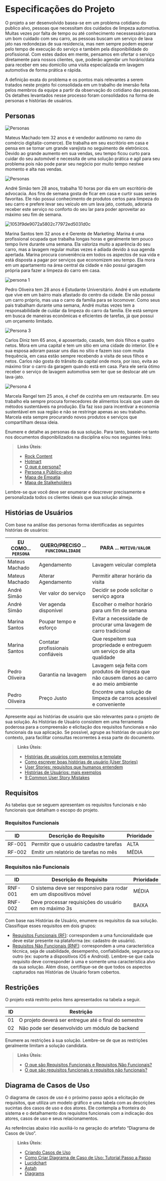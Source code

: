 # Especificações do Projeto

 O projeto a ser desenvolvido basea-se em um problema cotidiano do publico alvo, pessoas que necessitam dos cuidados de limpeza automotiva.
 Muitas vezes por falta de tempo ou até conhecimento necessessário para um bom cuidado com seu carro, as pessoas buscam um serviço de lava jato nas redondezas de sua residencia, mas nem sempre podem esperar pelo tempo de execução do serviço e também pela disponibilidade do profissional. Com estes dados em mente, pensamos em ofertar o serviço diretamente para nossos clientes, que, poderão agendar um horário/data para receber em seu domicílio uma visita especializada em lavagem automotiva de forma prática e rápida.

 A definição exata do problema e os pontos mais relevantes a serem tratados neste projeto foi consolidada em um trabalho de imersão feita pelos membros da equipe a partir da observação do cotidiano das pessoas. Os detalhes levantados nesse processo foram consolidados na forma de personas e histórias de usuários.

## Personas

![Personas](img/persona1.jpg)

Mateus Machado tem 32 anos e é vendedor autônomo no ramo do comércio digital(e-comerce). Ele trabalha em seu escritório em casa e pensa em se tornar um grande varejista no seguimento de eletrônicos. Devido ao grande aumento em sua vendas, seu tempo ficou curto para cuidar do seu automóvel e necessita de uma solução prática e agil para seu problema pois não pode parar seu negócio por muito tempo nestwe momento e alta nas vendas.

![Personas](img/persona2.jpg)

André Simão tem 28 anos, trabalha 10 horas por dia em um escritório de advocacia. Aos fins de semana gosta de ficar em casa e curtir suas series favoritas. Ele não possui conhecimento de produtos certos para limpeza do seu carro e prefere levar seu veículo em um lava jato, contudo, adoraria receber este serviço no conforto do seu lar para poder aproveitar ao máximo seu fim de semana.

![1053f9de9072a5802c77972ed5031d0c](https://github.com/ICEI-PUC-Minas-PMV-ADS/pmv-ads-2023-2-e2-proj-int-t10-proj10_grupo04/assets/125131708/baf7c516-b0d6-4832-81ca-eebdaf1ed487)

Marina Santos tem 32 anos e é Gerente de Marketing: Marina é uma profissional ocupada que trabalha longas horas e geralmente tem pouco tempo livre durante uma semana. Ela valoriza muito a aparência do seu carro, mas a lavagem regular muitas vezes é adiada devido à sua agenda apertada. Marina procura conveniência em todos os aspectos de sua vida e está disposta a pagar por serviços que economizem seu tempo. Ela mora em um apartamento na área central da cidade e não possui garagem própria para fazer a limpeza do carro em casa. 

![persona 1](https://github.com/ICEI-PUC-Minas-PMV-ADS/pmv-ads-2023-2-e2-proj-int-t10-proj10_grupo04/assets/125131708/dc0fd2e4-d9a6-4018-9ad3-ba8844a26bde)

Pedro Oliveira tem 28 anos é Estudante Universitário. André é um estudante que vive em um bairro mais afastado do centro da cidade. Ele não possui um carro próprio, mas usa o carro da família para se locomover. Como seus pais trabalham durante uma semana, André muitas vezes tem a responsabilidade de cuidar da limpeza do carro da família. Ele está sempre em busca de maneiras econômicas e eficientes de tarefas, já que possui um orçamento limitado. 

![Persona 3](https://github.com/ICEI-PUC-Minas-PMV-ADS/pmv-ads-2023-2-e2-proj-int-t10-proj10_grupo04/assets/131534936/5e9c7d99-206a-4a05-934d-890e8a52f866)

Carlos Diniz tem 65 anos, é aposentado, casado, tem dois filhos e quatro netos. Mora em uma capital e tem um sítio em uma cidade do interior. Ele e sua esposa adoram passar uns dias no sítio e fazem isso com muita frequência, em casa estão sempre recebendo a visita de seus filhos e netos. Carlos não gosta do trânsito da capital onde mora, por isso, evita ao máximo tirar o carro da garagem quando está em casa. Para ele seria ótimo receber o serviço de lavagem automotiva sem ter que se deslocar até um lava-jato.


![Persona 4](https://github.com/ICEI-PUC-Minas-PMV-ADS/pmv-ads-2023-2-e2-proj-int-t10-proj10_grupo04/assets/131534936/90896b8e-3608-442f-b7d5-9a3994632ee7)

Marcela Rangel tem 25 anos, é chef de cozinha em um restaurante. Em seu trabalho ela sempre procura fornecedores de alimentos locais que usam de métodos sustentáveis na produção. Ela faz isso para incentivar a economia sustentável em sua região e não se restringe apenas ao seu trabalho. Marcela esta sempre procurando novos produtos e serviços que compartilham dessa ideia.

Enumere e detalhe as personas da sua solução. Para tanto, baseie-se tanto nos documentos disponibilizados na disciplina e/ou nos seguintes links:

> **Links Úteis**:
> - [Rock Content](https://rockcontent.com/blog/personas/)
> - [Hotmart](https://blog.hotmart.com/pt-br/como-criar-persona-negocio/)
> - [O que é persona?](https://resultadosdigitais.com.br/blog/persona-o-que-e/)
> - [Persona x Público-alvo](https://flammo.com.br/blog/persona-e-publico-alvo-qual-a-diferenca/)
> - [Mapa de Empatia](https://resultadosdigitais.com.br/blog/mapa-da-empatia/)
> - [Mapa de Stalkeholders](https://www.racecomunicacao.com.br/blog/como-fazer-o-mapeamento-de-stakeholders/)
>
Lembre-se que você deve ser enumerar e descrever precisamente e personalizada todos os clientes ideais que sua solução almeja.

## Histórias de Usuários

Com base na análise das personas forma identificadas as seguintes histórias de usuários:

|EU COMO... `PERSONA`| QUERO/PRECISO ... `FUNCIONALIDADE` |PARA ... `MOTIVO/VALOR`                            |
|--------------------|------------------------------------|---------------------------------------------------|
|Mateus Machado      | Agendamento                        | Lavagem veícular completa                         |
|Mateus Machado      | Alterar Agendamento                | Permitir alterar horário da visita                |
|André Simão         | Ver valor do serviço               | Decidir se pode solicitar o serviço agora         |
|André Simão         | Ver agenda disponível              | Escolher o melhor horário para um fim de semana   |
|Marina Santos       | Poupar tempo e esforço             | Evitar a necessidade de procurar uma lavagem de carro tradicional|
|Marina Santos       | Contatar profissionais confiáveis  | Que respeitem sua propriedade e entreguem um serviço de alta qualidade|
|Pedro Oliveira      | Garantia na lavagem                | Lavagem seja feita com produtos de limpeza que não causem danos ao carro e ao meio ambiente| 
|Pedro Oliveira      | Preço Justo                        | Encontre uma solução de limpeza de carros acessível e conveniente|

Apresente aqui as histórias de usuário que são relevantes para o projeto de sua solução. As Histórias de Usuário consistem em uma ferramenta poderosa para a compreensão e elicitação dos requisitos funcionais e não funcionais da sua aplicação. Se possível, agrupe as histórias de usuário por contexto, para facilitar consultas recorrentes à essa parte do documento.

> **Links Úteis**:
> - [Histórias de usuários com exemplos e template](https://www.atlassian.com/br/agile/project-management/user-stories)
> - [Como escrever boas histórias de usuário (User Stories)](https://medium.com/vertice/como-escrever-boas-users-stories-hist%C3%B3rias-de-usu%C3%A1rios-b29c75043fac)
> - [User Stories: requisitos que humanos entendem](https://www.luiztools.com.br/post/user-stories-descricao-de-requisitos-que-humanos-entendem/)
> - [Histórias de Usuários: mais exemplos](https://www.reqview.com/doc/user-stories-example.html)
> - [9 Common User Story Mistakes](https://airfocus.com/blog/user-story-mistakes/)

## Requisitos

As tabelas que se seguem apresentam os requisitos funcionais e não funcionais que detalham o escopo do projeto.

### Requisitos Funcionais

|ID    | Descrição do Requisito  | Prioridade |
|------|-----------------------------------------|----|
|RF-001| Permitir que o usuário cadastre tarefas | ALTA | 
|RF-002| Emitir um relatório de tarefas no mês   | MÉDIA |

### Requisitos não Funcionais

|ID     | Descrição do Requisito  |Prioridade |
|-------|-------------------------|----|
|RNF-001| O sistema deve ser responsivo para rodar em um dispositivos móvel | MÉDIA | 
|RNF-002| Deve processar requisições do usuário em no máximo 3s |  BAIXA | 

Com base nas Histórias de Usuário, enumere os requisitos da sua solução. Classifique esses requisitos em dois grupos:

- [Requisitos Funcionais
 (RF)](https://pt.wikipedia.org/wiki/Requisito_funcional):
 correspondem a uma funcionalidade que deve estar presente na
  plataforma (ex: cadastro de usuário).
- [Requisitos Não Funcionais
  (RNF)](https://pt.wikipedia.org/wiki/Requisito_n%C3%A3o_funcional):
  correspondem a uma característica técnica, seja de usabilidade,
  desempenho, confiabilidade, segurança ou outro (ex: suporte a
  dispositivos iOS e Android).
Lembre-se que cada requisito deve corresponder à uma e somente uma
característica alvo da sua solução. Além disso, certifique-se de que
todos os aspectos capturados nas Histórias de Usuário foram cobertos.

## Restrições

O projeto está restrito pelos itens apresentados na tabela a seguir.

|ID| Restrição                                             |
|--|-------------------------------------------------------|
|01| O projeto deverá ser entregue até o final do semestre |
|02| Não pode ser desenvolvido um módulo de backend        |


Enumere as restrições à sua solução. Lembre-se de que as restrições geralmente limitam a solução candidata.

> **Links Úteis**:
> - [O que são Requisitos Funcionais e Requisitos Não Funcionais?](https://codificar.com.br/requisitos-funcionais-nao-funcionais/)
> - [O que são requisitos funcionais e requisitos não funcionais?](https://analisederequisitos.com.br/requisitos-funcionais-e-requisitos-nao-funcionais-o-que-sao/)

## Diagrama de Casos de Uso

O diagrama de casos de uso é o próximo passo após a elicitação de requisitos, que utiliza um modelo gráfico e uma tabela com as descrições sucintas dos casos de uso e dos atores. Ele contempla a fronteira do sistema e o detalhamento dos requisitos funcionais com a indicação dos atores, casos de uso e seus relacionamentos. 

As referências abaixo irão auxiliá-lo na geração do artefato “Diagrama de Casos de Uso”.

> **Links Úteis**:
> - [Criando Casos de Uso](https://www.ibm.com/docs/pt-br/elm/6.0?topic=requirements-creating-use-cases)
> - [Como Criar Diagrama de Caso de Uso: Tutorial Passo a Passo](https://gitmind.com/pt/fazer-diagrama-de-caso-uso.html/)
> - [Lucidchart](https://www.lucidchart.com/)
> - [Astah](https://astah.net/)
> - [Diagrams](https://app.diagrams.net/)
